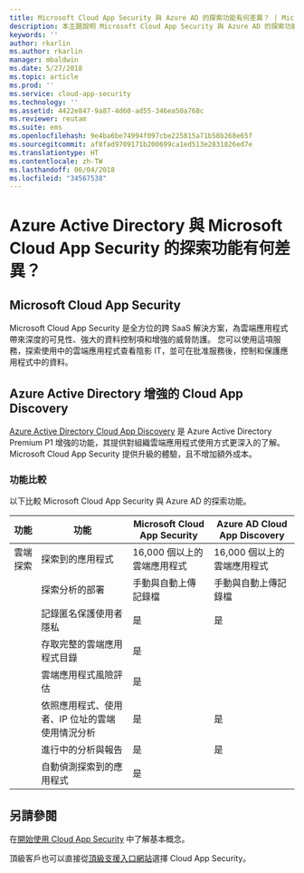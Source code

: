 ```yaml
---
title: Microsoft Cloud App Security 與 Azure AD 的探索功能有何差異？ | Microsoft Docs
description: 本主題說明 Microsoft Cloud App Security 與 Azure AD 的探索功能有何差異。
keywords: ''
author: rkarlin
ms.author: rkarlin
manager: mbaldwin
ms.date: 5/27/2018
ms.topic: article
ms.prod: ''
ms.service: cloud-app-security
ms.technology: ''
ms.assetid: 4422e847-9a87-4d60-ad55-346ea50a768c
ms.reviewer: reutam
ms.suite: ems
ms.openlocfilehash: 9e4ba6be74994f097cbe225815a71b58b268e65f
ms.sourcegitcommit: af8fad9709171b200699ca1ed513e2831826ed7e
ms.translationtype: HT
ms.contentlocale: zh-TW
ms.lasthandoff: 06/04/2018
ms.locfileid: "34567538"
---
```

# <a name="what-are-the-differences-discovery-capabilities-in-azure-active-directory-and-microsoft-cloud-app-security"></a>Azure Active Directory 與 Microsoft Cloud App Security 的探索功能有何差異？

## <a name="microsoft-cloud-app-security"></a>Microsoft Cloud App Security 

Microsoft Cloud App Security 是全方位的跨 SaaS 解決方案，為雲端應用程式帶來深度的可見性、強大的資料控制項和增強的威脅防護。 您可以使用這項服務，探索使用中的雲端應用程式查看陰影 IT，並可在批准服務後，控制和保護應用程式中的資料。 

## <a name="enhanced-cloud-app-discovery-in-azure-active-directory"></a>Azure Active Directory 增強的 Cloud App Discovery

[Azure Active Directory Cloud App Discovery](https://aka.ms/caddocsnew) 是 Azure Active Directory Premium P1 增強的功能，其提供對組織雲端應用程式使用方式更深入的了解。 Microsoft Cloud App Security 提供升級的體驗，且不增加額外成本。 

### <a name="feature-comparison"></a>功能比較

以下比較 Microsoft Cloud App Security 與 Azure AD 的探索功能。

|功能|功能|Microsoft Cloud App Security|Azure AD Cloud App Discovery|
|----|----|----|----|
|雲端探索|探索到的應用程式|16,000 個以上的雲端應用程式|16,000 個以上的雲端應用程式|
||探索分析的部署|手動與自動上傳記錄檔|手動與自動上傳記錄檔|
||記錄匿名保護使用者隱私|是|是|
||存取完整的雲端應用程式目錄|是||
||雲端應用程式風險評估|是||
||依照應用程式、使用者、IP 位址的雲端使用情況分析|是|是|
||進行中的分析與報告|是|是|
||自動偵測探索到的應用程式|是||

## <a name="see-also"></a>另請參閱  

在[開始使用 Cloud App Security](getting-started-with-cloud-app-security.md) 中了解基本概念。    

頂級客戶也可以直接從[頂級支援入口網站](https://premier.microsoft.com/)選擇 Cloud App Security。   
